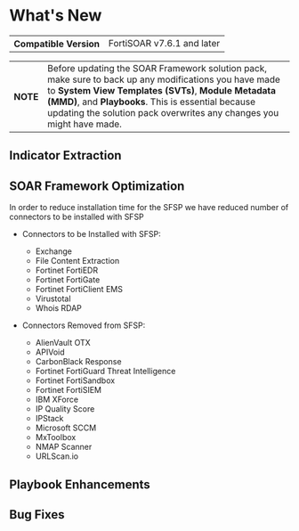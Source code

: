 # What's New

<table>
    <tr>
        <th>Compatible Version</th>
        <td>FortiSOAR v7.6.1 and later</td>
    </tr>
</table>

<table>
    <tr>
        <th>NOTE</th>
        <td>Before updating the SOAR Framework solution pack, make sure to back up any modifications you have made to <strong>System View Templates (SVTs)</strong>, <strong>Module Metadata (MMD)</strong>, and <strong>Playbooks</strong>. This is essential because updating the solution pack overwrites any changes you might have made.</td>
    </tr>
</table>

## Indicator Extraction


## SOAR Framework Optimization
In order to reduce installation time for the SFSP we have reduced number of connectors to be installed with SFSP
 
- Connectors to be Installed with SFSP:
    - Exchange
    - File Content Extraction
    - Fortinet FortiEDR
    - Fortinet FortiGate
    - Fortinet FortiClient EMS
    - Virustotal
    - Whois RDAP

- Connectors Removed from SFSP:
    - AlienVault OTX
    - APIVoid
    - CarbonBlack Response
    - Fortinet FortiGuard Threat Intelligence
    - Fortinet FortiSandbox
    - Fortinet FortiSIEM
    - IBM XForce
    - IP Quality Score
    - IPStack
    - Microsoft SCCM
    - MxToolbox
    - NMAP Scanner
    - URLScan.io

## Playbook Enhancements


## Bug Fixes